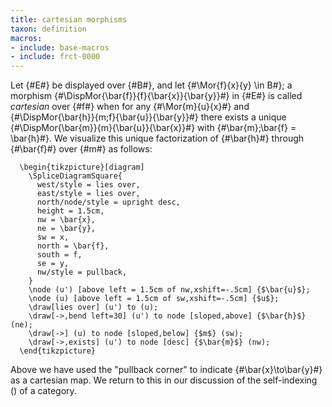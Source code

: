 ```yaml
---
title: cartesian morphisms
taxon: definition
macros:
- include: base-macros
- include: frct-0000
---
```


Let {#E#} be displayed over {#B#}, and let {#\Mor{f}{x}{y} \in B#}; a morphism {#\DispMor{\bar{f}}{f}{\bar{x}}{\bar{y}}#} in {#E#} is called *cartesian* over {#f#} when for any {#\Mor{m}{u}{x}#} and {#\DispMor{\bar{h}}{m;f}{\bar{u}}{\bar{y}}#} there exists a unique {#\DispMor{\bar{m}}{m}{\bar{u}}{\bar{x}}#} with {#\bar{m};\bar{f} = \bar{h}#}. We visualize this unique factorization of {#\bar{h}#} through {#\bar{f}#} over {#m#} as follows:
```render-latex
  \begin{tikzpicture}[diagram]
    \SpliceDiagramSquare{
      west/style = lies over,
      east/style = lies over,
      north/node/style = upright desc,
      height = 1.5cm,
      nw = \bar{x},
      ne = \bar{y},
      sw = x,
      north = \bar{f},
      south = f,
      se = y,
      nw/style = pullback,
    }
    \node (u') [above left = 1.5cm of nw,xshift=-.5cm] {$\bar{u}$};
    \node (u) [above left = 1.5cm of sw,xshift=-.5cm] {$u$};
    \draw[lies over] (u') to (u);
    \draw[->,bend left=30] (u') to node [sloped,above] {$\bar{h}$} (ne);
    \draw[->] (u) to node [sloped,below] {$m$} (sw);
    \draw[->,exists] (u') to node [desc] {$\bar{m}$} (nw);
  \end{tikzpicture}
```

Above we have used the "pullback corner" to indicate {#\bar{x}\to\bar{y}#} as a
cartesian map. We return to this in our discussion of the self-indexing ([](frct-0003))
of a category.
